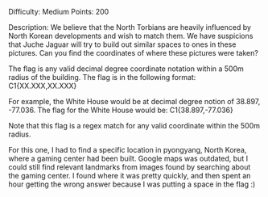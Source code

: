 Difficulty: Medium
Points: 200

Description:
We believe that the North Torbians are heavily influenced by North Korean developments and wish to match them. We have suspicions that Juche Jaguar will try to build out similar spaces to ones in these pictures. Can you find the coordinates of where these pictures were taken?

The flag is any valid decimal degree coordinate notation within a 500m radius of the building. The flag is in the following format: C1{XX.XXX,XX.XXX}

For example, the White House would be at decimal degree notion of 38.897, -77.036. The flag for the White House would be: C1{38.897,-77.036}

Note that this flag is a regex match for any valid coordinate within the 500m radius.


For this one, I had to find a specific location in pyongyang, North Korea, where a gaming center had been built. Google maps was outdated, but I could still find relevant landmarks from images
found by searching about the gaming center. 
I found where it was pretty quickly, and then spent an hour getting the wrong answer because I was putting a space in the flag :)

